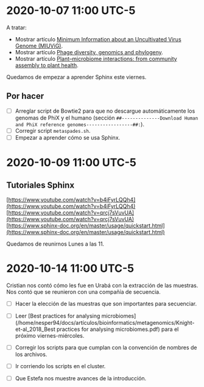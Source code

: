 # 2020-10-07 11:00 UTC-5

A tratar:

- Mostrar artículo [Minimum Information about an Uncultivated Virus Genome (MIUViG)](https://doi.org/10.1038/nbt.4306).
- Mostrar artículo [Phage diversity, genomics and phylogeny](https://doi.org/10.1038/s41579-019-0311-5).
- Mostrar artículo [Plant–microbiome interactions: from community assembly to plant health](https://doi.org/10.1038/s41579-020-0412-1).

Quedamos de empezar a aprender Sphinx este viernes.

## Por hacer

- [ ] Arreglar script de Bowtie2 para que no descargue automáticamente los 
genomas de PhiX y el humano (sección `##--------------Download Human and PhiX reference genomes-----------------##:`).
- [ ] Corregir script `metaspades.sh`.
- [ ] Empezar a aprender cómo se usa Sphinx.

# 2020-10-09 11:00 UTC-5

## Tutoriales Sphinx

[https://www.youtube.com/watch?v=b4iFyrLQQh4](https://www.youtube.com/watch?v=b4iFyrLQQh4)  
[https://www.youtube.com/watch?v=qrcj7sVuvUA](https://www.youtube.com/watch?v=qrcj7sVuvUA)  
[https://www.sphinx-doc.org/en/master/usage/quickstart.html](https://www.sphinx-doc.org/en/master/usage/quickstart.html)

Quedamos de reunirnos Lunes a las 11.

# 2020-10-14 11:00 UTC-5

Cristian nos contó cómo les fue en Urabá con la extracción de las muestras.
Nos contó que se reunieron con una compañía de secuencia.

- [ ] Hacer la elección de las muestras que son importantes para secuenciar.
- [ ] Leer [Best practices for analysing microbiomes](/home/nesper94/docs/artículos/bioinformatics/metagenomics/Knight-et-al_2018_Best practices for analysing microbiomes.pdf) para el próximo viernes-miércoles.
- [ ] Corregir los scripts para que cumplan con la convención de nombres de los 
archivos.
- [ ] Ir corriendo los scripts en el cluster.
- [ ] Que Estefa nos muestre avances de la introducción.











